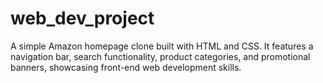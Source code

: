 # web_dev_project
A simple Amazon homepage clone built with HTML and CSS. It features a navigation bar, search functionality, product categories, and promotional banners, showcasing front-end web development skills.
